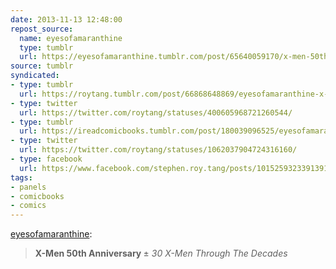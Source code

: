 ```yaml
---
date: 2013-11-13 12:48:00
repost_source:
  name: eyesofamaranthine
  type: tumblr
  url: https://eyesofamaranthine.tumblr.com/post/65640059170/x-men-50th-anniversary-30-x-men-through-the
source: tumblr
syndicated:
- type: tumblr
  url: https://roytang.tumblr.com/post/66868648869/eyesofamaranthine-x-men-50th-anniversary-30
- type: twitter
  url: https://twitter.com/roytang/statuses/400605968721260544/
- type: tumblr
  url: https://ireadcomicbooks.tumblr.com/post/180039096525/eyesofamaranthine-x-men-50th-anniversary-30
- type: twitter
  url: https://twitter.com/roytang/statuses/1062037904724316160/
- type: facebook
  url: https://www.facebook.com/stephen.roy.tang/posts/10152593233913912
tags:
- panels
- comicbooks
- comics
---
```


<p><a class="tumblr_blog" href="https://eyesofamaranthine.tumblr.com/post/65640059170">eyesofamaranthine</a>:</p>
<blockquote>
<p><strong>X-Men 50th Anniversary </strong>± <em>30 X-Men Through The Decades</em></p>
</blockquote>